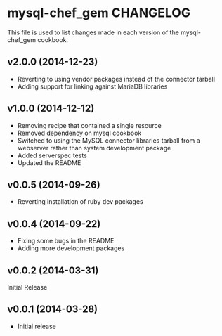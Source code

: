 mysql-chef_gem CHANGELOG
========================
This file is used to list changes made in each version of the mysql-chef_gem cookbook.

v2.0.0 (2014-12-23)
-------------------
- Reverting to using vendor packages instead of the connector tarball
- Adding support for linking against MariaDB libraries

v1.0.0 (2014-12-12)
-------------------
- Removing recipe that contained a single resource
- Removed dependency on mysql cookbook
- Switched to using the MySQL connector libraries tarball from a
  webserver rather than system development package
- Added serverspec tests
- Updated the README

v0.0.5 (2014-09-26)
-------------------
- Reverting installation of ruby dev packages

v0.0.4 (2014-09-22)
-------------------
- Fixing some bugs in the README
- Adding more development packages

v0.0.2 (2014-03-31)
-------------------
Initial Release


v0.0.1 (2014-03-28)
-------------------
- Initial release
